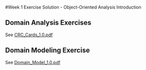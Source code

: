 #Week 1 Exercise Solution - Object-Oriented Analysis Introduction

## Domain Analysis Exercises

See [CRC_Cards_1.0.pdf](../solution/CRC_Cards_1.0.pdf)


## Domain Modeling Exercise

See [Domain_Model_1.0.pdf](../solution/Domain_Model_1.0.pdf)

